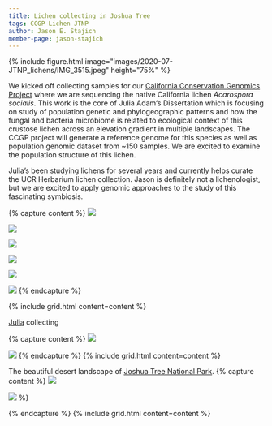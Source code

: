 ```yaml
---
title: Lichen collecting in Joshua Tree
tags: CCGP Lichen JTNP
author: Jason E. Stajich
member-page: jason-stajich
---
```


{%
  include figure.html
  image="images/2020-07-JTNP_lichens/IMG_3515.jpeg"
  height="75%"
%}


We kicked off collecting samples for our [California Conservation Genomics Project](https://sites.lifesci.ucla.edu/eeb-CCGP/) where we are sequencing the native California lichen *Acarospora socialis*. This work is the core of Julia Adam‘s Dissertation which is focusing on study of population genetic and phylogeographic patterns and how the fungal and bacteria microbiome is related to ecological context of this crustose lichen across an elevation gradient in multiple landscapes. The CCGP project will generate a reference genome for this species as well as population genomic dataset from ~150 samples. We are excited to examine the population structure of this lichen.


Julia’s been studying lichens for several years and currently helps curate the UCR Herbarium lichen collection. Jason is definitely not a lichenologist, but we are excited to apply genomic approaches to the study of this fascinating symbiosis.

{% capture content %}
  ![]("images/2020-07-JTNP_lichens/IMG_3510.jpeg")

  ![]("images/2020-07-JTNP_lichens/IMG_3518.jpeg")

  ![]("images/2020-07-JTNP_lichens/IMG_3521.jpeg")

  ![]("images/2020-07-JTNP_lichens/IMG_3524.jpeg")

  ![]("images/2020-07-JTNP_lichens/IMG_3527.jpeg")

  ![]("images/2020-07-JTNP_lichens/IMG_3529.jpeg")
{% endcapture %}

{% include grid.html content=content %}

[Julia](/members/julia-adams) collecting

{% capture content %}
  ![]("images/2020-07-JTNP_lichens/IMG_3508.jpeg")

  ![]("images/2020-07-JTNP_lichens/IMG_3536.jpeg")
{% endcapture %}
{% include grid.html content=content %}

The beautiful desert landscape of [Joshua Tree National Park](https://www.nps.gov/jotr/).
{% capture content %}
  ![]("images/2020-07-JTNP_lichens/IMG_3546.jpeg")

  ![]("images/2020-07-JTNP_lichens/IMG_3547.jpeg")
%}

{% endcapture %}
{% include grid.html content=content %}
